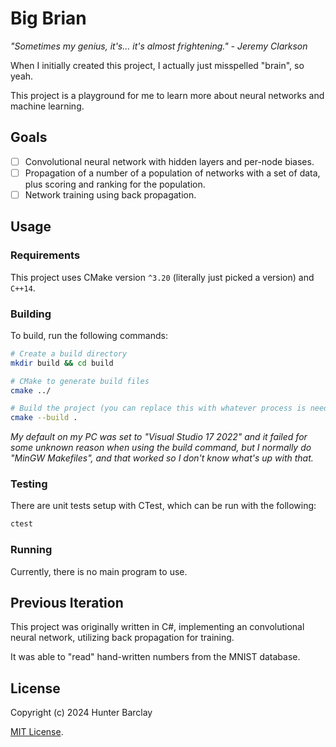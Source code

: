 # Big Brian
*"Sometimes my genius, it's... it's almost frightening." - Jeremy Clarkson*

When I initially created this project, I actually just misspelled "brain", so yeah.

This project is a playground for me to learn more about neural networks and machine learning.

## Goals
- [ ] Convolutional neural network with hidden layers and per-node biases.
- [ ] Propagation of a number of a population of networks with a set of data, plus scoring and ranking for the population.
- [ ] Network training using back propagation.

## Usage

### Requirements
This project uses CMake version `^3.20` (literally just picked a version) and `C++14`.

### Building

To build, run the following commands:
```bash
# Create a build directory
mkdir build && cd build

# CMake to generate build files
cmake ../

# Build the project (you can replace this with whatever process is needed for the generator you used)
cmake --build .
```

*My default on my PC was set to "Visual Studio 17 2022" and it failed for some unknown reason when using the build command, but I normally do "MinGW Makefiles", and that worked so I don't know what's up with that.*

### Testing
There are unit tests setup with CTest, which can be run with the following:

```bash
ctest
```

### Running
Currently, there is no main program to use.

## Previous Iteration
This project was originally written in C#, implementing an convolutional neural network, utilizing back propagation for training.

It was able to "read" hand-written numbers from the MNIST database.

## License
Copyright (c) 2024 Hunter Barclay

[MIT License](/LICENSE.md).
